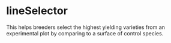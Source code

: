 # lineSelector

This helps breeders select the highest yielding varieties from an experimental plot by comparing to a surface of control species.
